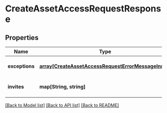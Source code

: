 # CreateAssetAccessRequestResponse

## Properties
Name | Type | Description | Notes
------------ | ------------- | ------------- | -------------
**exceptions** | [**array[CreateAssetAccessRequestErrorMessageInner]**](CreateAssetAccessRequestErrorMessageInner.md) |  | [optional] [default to null]
**invites** | **map[String, string]** |  | [optional] [default to null]

[[Back to Model list]](../README.md#documentation-for-models) [[Back to API list]](../README.md#documentation-for-api-endpoints) [[Back to README]](../README.md)


